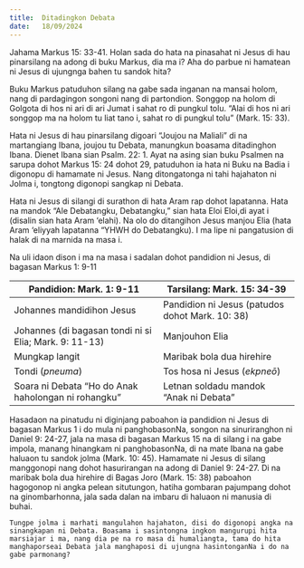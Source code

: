 ```yaml
---
title:  Ditadingkon Debata
date:   18/09/2024
---
```


Jahama Markus 15: 33-41. Holan sada do hata na pinasahat ni Jesus di hau pinarsilang na adong di buku Markus, dia ma i? Aha do parbue ni hamatean ni Jesus di ujungnga bahen tu sandok hita?

Buku Markus patuduhon silang na gabe sada inganan na mansai holom, nang di pardagingon songoni nang di partondion. Songgop na holom di Golgota di hos ni ari di ari Jumat i sahat ro di pungkul tolu. “Alai di hos ni ari songgop ma na holom tu liat tano i, sahat ro di pungkul tolu” (Mark. 15: 33).

Hata ni Jesus di hau pinarsilang digoari “Joujou na Maliali” di na martangiang Ibana, joujou tu Debata, manungkun boasama ditadinghon Ibana. Dienet Ibana sian Psalm. 22: 1. Ayat na asing sian buku Psalmen na sarupa dohot Markus 15: 24 dohot 29, patuduhon ia hata ni Buku na Badia i digonopu di hamamate ni Jesus. Nang ditongatonga ni tahi hajahaton ni Jolma i, tongtong digonopi sangkap ni Debata.

Hata ni Jesus di silangi di surathon di hata Aram rap dohot lapatanna. Hata na mandok “Ale Debatangku, Debatangku,” sian hata Eloi Eloi,di ayat i (disalin sian hata Aram ‘elahi). Na olo do ditangihon Jesus manjou Elia (hata Aram ‘eliyyah lapatanna “YHWH do Debatangku). I ma lipe ni pangatusion di halak di na marnida na masa i.

Na uli idaon dison i ma na masa i sadalan dohot pandidion ni Jesus, di bagasan Markus 1: 9-11

| Pandidion: Mark. 1: 9-11 | Tarsilang: Mark. 15: 34-39 |
| --- | --- |
| Johannes mandidihon Jesus | Pandidion ni Jesus (patudos dohot Mark. 10: 38) |
| Johannes (di bagasan tondi ni si Elia; Mark. 9: 11-13) | Manjouhon Elia |
| Mungkap langit | Maribak bola dua hirehire |
| Tondi (_pneuma_) | Tos hosa ni Jesus (_ekpneō_) |
| Soara ni Debata “Ho do Anak haholongan ni rohangku” | Letnan soldadu mandok “Anak ni Debata” |

Hasadaon na pinatudu ni diginjang paboahon ia pandidion ni Jesus di bagasan Markus 1 i do mula ni panghobasonNa, songon na sinuriranghon ni Daniel 9: 24-27, jala na masa di bagasan Markus 15 na di silang i na gabe impola, manang hinangkam ni panghobasonNa, di na mate Ibana na gabe haluaon tu sandok jolma (Mark. 10: 45). Hamamate ni Jesus di silang manggonopi nang dohot hasurirangan na adong di Daniel 9: 24-27. Di na maribak bola dua hirehire di Bagas Joro (Mark. 15: 38) paboahon hagogonop ni angka pelean situtungon, hatiha gombaran pajumpang dohot na ginombarhonna, jala sada dalan na imbaru di haluaon ni manusia di buhai.

`Tungpe jolma i marhati mangulahon hajahaton, disi do digonopi angka na sinangkapan ni Debata. Boasama i sasintongna ingkon mangurupi hita marsiajar i ma, nang dia pe na ro masa di humaliangta, tama do hita manghaporseai Debata jala manghaposi di ujungna hasintonganNa i do na gabe parmonang?`